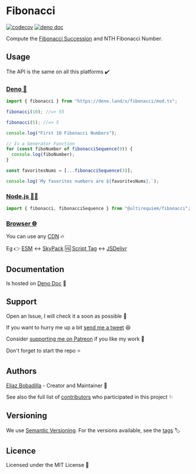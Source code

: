 # Fibonacci

[![codecov](https://codecov.io/gh/ultirequiem/fibonacci.js/branch/main/graph/badge.svg)](https://codecov.io/gh/ultirequiem/fibonacci.js)
[![deno doc](https://doc.deno.land/badge.svg)](https://doc.deno.land/https/deno.land/x/fibonacci/mod.ts)

Compute the
[Fibonacci Succession](https://en.wikipedia.org/wiki/Fibonacci_number) and NTH
Fibonacci Number.

## Usage

The API is the same on all this platforms ✔️

### [Deno 🦕](https://deno.land/x/fibonacci)

```javascript
import { fibonacci } from "https://deno.land/x/fibonacci/mod.ts";

fibonacci(10); //=> 55

fibonacci(5); //=> 5

console.log("First 10 Fibonacci Numbers");

// Is a Generator Function
for (const fiboNumber of fibonacciSequence(9)) {
  console.log(fiboNumber);
}

const favoritesNums = [...fibonacciSequence(3)];

console.log(`My favorites numbers are ${favoritesNums}.`);
```

### [Node.js 🐢🚀](https://npmjs.com/package/@ultirequiem/fibonacci)

```javascript
import { fibonacci, fibonacciSequence } from "@ultirequiem/fibonacci";
```

### [Browser 🌐](https://developer.mozilla.org/en-US/docs/Glossary/Browser)

You can use any [CDN](https://en.wikipedia.org/wiki/Content_delivery_network) 🔥

Eg 👉
[ESM](https://developer.mozilla.org/en-US/docs/Web/JavaScript/Guide/Modules) ↔️
[SkyPack](https://cdn.skypack.dev/@ultirequiem/random-item) 🆚
[Script Tag](https://developer.mozilla.org/en-US/docs/Web/HTML/Element/script)
↔️ [JSDelivr](https://cdn.jsdelivr.net/npm/@ultirequiem/random-item)

## Documentation

Is hosted on
[Deno Doc](https://doc.deno.land/https://deno.land/x/fibonacci/mod.ts) 📄

## Support

Open an Issue, I will check it a soon as possible 👀

If you want to hurry me up a bit
[send me a tweet](https://twitter.com/UltiRequiem) 😆

Consider [supporting me on Patreon](https://patreon.com/UltiRequiem) if you like
my work 🙏

Don't forget to start the repo ⭐

## Authors

[Eliaz Bobadilla](https://ultirequiem.com) - Creator and Maintainer 💪

See also the full list of
[contributors](https://github.com/UltiRequiem/fibonacci.js/contributors) who
participated in this project ✨

## Versioning

We use [Semantic Versioning](http://semver.org). For the versions available, see
the [tags](https://github.com/UltiRequiem/fibonacci.js/tags) 🏷️

## Licence

Licensed under the MIT License 📄
